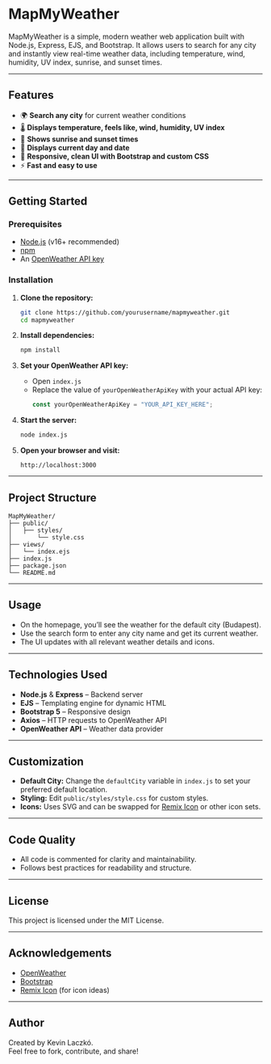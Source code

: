 # MapMyWeather

MapMyWeather is a simple, modern weather web application built with Node.js, Express, EJS, and Bootstrap. It allows users to search for any city and instantly view real-time weather data, including temperature, wind, humidity, UV index, sunrise, and sunset times.

---

## Features

- 🌍 **Search any city** for current weather conditions
- 🌡️ **Displays temperature, feels like, wind, humidity, UV index**
- 🌅 **Shows sunrise and sunset times**
- 📅 **Displays current day and date**
- 🎨 **Responsive, clean UI with Bootstrap and custom CSS**
- ⚡ **Fast and easy to use**

---

## Getting Started

### Prerequisites

- [Node.js](https://nodejs.org/) (v16+ recommended)
- [npm](https://www.npmjs.com/)
- An [OpenWeather API key](https://openweathermap.org/api)

### Installation

1. **Clone the repository:**
    ```bash
    git clone https://github.com/yourusername/mapmyweather.git
    cd mapmyweather
    ```

2. **Install dependencies:**
    ```bash
    npm install
    ```

3. **Set your OpenWeather API key:**
    - Open `index.js`
    - Replace the value of `yourOpenWeatherApiKey` with your actual API key:
      ```js
      const yourOpenWeatherApiKey = "YOUR_API_KEY_HERE";
      ```

4. **Start the server:**
    ```bash
    node index.js
    ```

5. **Open your browser and visit:**
    ```
    http://localhost:3000
    ```

---

## Project Structure

```
MapMyWeather/
├── public/
│   ├── styles/
│       └── style.css
├── views/
│   └── index.ejs
├── index.js
├── package.json
└── README.md
```

---

## Usage

- On the homepage, you’ll see the weather for the default city (Budapest).
- Use the search form to enter any city name and get its current weather.
- The UI updates with all relevant weather details and icons.

---

## Technologies Used

- **Node.js** & **Express** – Backend server
- **EJS** – Templating engine for dynamic HTML
- **Bootstrap 5** – Responsive design
- **Axios** – HTTP requests to OpenWeather API
- **OpenWeather API** – Weather data provider

---

## Customization

- **Default City:** Change the `defaultCity` variable in `index.js` to set your preferred default location.
- **Styling:** Edit `public/styles/style.css` for custom styles.
- **Icons:** Uses SVG and can be swapped for [Remix Icon](https://remixicon.com/) or other icon sets.

---

## Code Quality

- All code is commented for clarity and maintainability.
- Follows best practices for readability and structure.

---

## License

This project is licensed under the MIT License.

---

## Acknowledgements

- [OpenWeather](https://openweathermap.org/)
- [Bootstrap](https://getbootstrap.com/)
- [Remix Icon](https://remixicon.com/) (for icon ideas)

---

## Author

Created by Kevin Laczkó.  
Feel free to fork, contribute, and share!

